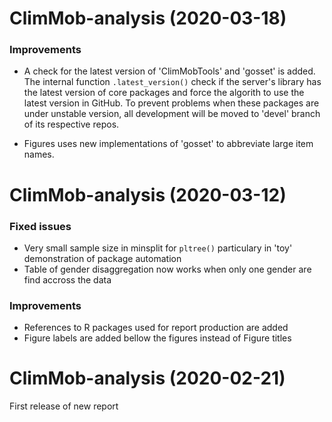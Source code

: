 ClimMob-analysis (2020-03-18)
=========================

### Improvements

* A check for the latest version of 'ClimMobTools' and 'gosset' is added. The internal function `.latest_version()` check if the server's library has the latest version of core packages and force the algorith to use the latest version in GitHub. To prevent problems when these packages are under unstable version, all development will be moved to 'devel' branch of its respective repos. 

* Figures uses new implementations of 'gosset' to abbreviate large item names. 



ClimMob-analysis (2020-03-12)
=========================

### Fixed issues

* Very small sample size in minsplit for `pltree()` particulary in 'toy' demonstration of package automation
* Table of gender disaggregation now works when only one gender are find accross the data


### Improvements

* References to R packages used for report production are added
* Figure labels are added bellow the figures instead of Figure titles

ClimMob-analysis (2020-02-21)
=========================

First release of new report